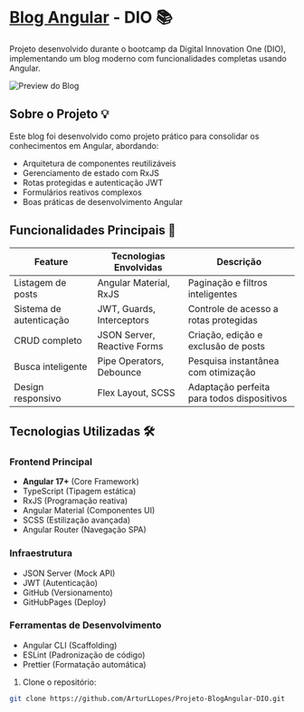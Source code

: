 # [Blog Angular]() - DIO 📚

Projeto desenvolvido durante o bootcamp da Digital Innovation One (DIO), implementando um blog moderno com funcionalidades completas usando Angular.

![Preview do Blog](https://github.com/user-attachments/assets/549a535e-ba3b-440d-8b01-a67516b1b98d)

## Sobre o Projeto 💡

Este blog foi desenvolvido como projeto prático para consolidar os conhecimentos em Angular, abordando:

- Arquitetura de componentes reutilizáveis
- Gerenciamento de estado com RxJS
- Rotas protegidas e autenticação JWT
- Formulários reativos complexos
- Boas práticas de desenvolvimento Angular

## Funcionalidades Principais 🚀

| Feature               | Tecnologias Envolvidas       | Descrição                                  |
|-----------------------|------------------------------|--------------------------------------------|
| Listagem de posts     | Angular Material, RxJS       | Paginação e filtros inteligentes           |
| Sistema de autenticação | JWT, Guards, Interceptors  | Controle de acesso a rotas protegidas      |
| CRUD completo         | JSON Server, Reactive Forms  | Criação, edição e exclusão de posts        |
| Busca inteligente     | Pipe Operators, Debounce     | Pesquisa instantânea com otimização        |
| Design responsivo     | Flex Layout, SCSS            | Adaptação perfeita para todos dispositivos |

## Tecnologias Utilizadas 🛠️

### Frontend Principal
- **Angular 17+** (Core Framework)
- TypeScript (Tipagem estática)
- RxJS (Programação reativa)
- Angular Material (Componentes UI)
- SCSS (Estilização avançada)
- Angular Router (Navegação SPA)

### Infraestrutura
- JSON Server (Mock API)
- JWT (Autenticação)
- GitHub (Versionamento)
- GitHubPages (Deploy)

### Ferramentas de Desenvolvimento
- Angular CLI (Scaffolding)
- ESLint (Padronização de código)
- Prettier (Formatação automática)



1. Clone o repositório:
```bash
git clone https://github.com/ArturLLopes/Projeto-BlogAngular-DIO.git
